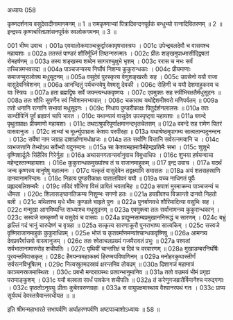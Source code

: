 अध्यायः 058

कृष्णदर्शनाय वसुदेवादीनामागमनम् ॥ 1 ॥ रामकृष्णाभ्यां पित्रादिवन्दनपूर्वकं बन्धुभ्यो रत्नादिवितरणम् ॥ 2 ॥ इन्द्रस्य कृष्णचरितप्रशंसनपूर्वकं स्वलोकगमनम् ॥ 3 ॥

001	भीष्म उवाच ।
001a	एवमालोकयाञ्चक्रुर्द्वारकामृषभास्त्रयः ।
001c	उपेन्द्रबलदेवौ च वासवश्च महायशाः ॥
002a	ततस्तं पाण्डरं शौरिर्मूर्ध्नि तिष्ठन्गरुत्मतः ।
002c	प्रीतः शङ्खमुपाध्मासीद्द्विषतां रोमहर्षणम् ॥
003a	तस्य शङ्खस्य शब्देन सागरश्चुक्षुभे भृशम् ।
003c	ररास च नभः सर्वं तच्चित्रमभवत्तदा ॥
004a	पाञ्चजन्यस्य निर्घोषं निशम्य कुकुरान्धकाः ।
004c	प्रीयमाणाः समाजग्मुरालोक्य मधुसूदनम् ॥
005a	वसुदेवं पुरस्कृत्य वेणुशङ्खरवैः सह ।
005c	उग्रसेनो ययौ राजा वासुदेवनिवेशनम् ॥
006a	आनन्दितुं पर्यचन्स्वेषु वेश्मसु देवकी ।
006c	रोहिणी च ययौ देशमाहुकस्य च याः स्त्रियः ॥
007a	हता ब्रह्मद्विषः सर्वे जयन्त्यन्धकवृष्णयः ।
007c	एवमुक्तः सह स्त्रीभिरक्षतैर्मधुसूदनः ॥
008a	ततः शौरिः सुपर्णेन स्वं निवेशनमभ्ययात् ।
008c	चकाराथ यथोद्देशमीश्वरो मणिपर्वतम् ॥
009a	ततो धनानि रत्नानि सभायां मधुसूदनः ।
009c	निधाय पुण्डरीकाक्षः पितुर्दर्शनलालसः ॥
010a	ततः सान्दीपिनिं पूर्वं ब्राह्मणं चापि भारत ।
010c	यथान्यायं वासुदेव उपस्पृष्ट्वा महायशाः ॥
011a	ववन्दे पृथुताम्राक्षः प्रीयमाणो महायशाः ।
011c	तथाऽश्रुपरिपूर्णाक्षमानन्दभृतचेतसम् ॥
012a	ववन्दे सह रामेण पितरं वासवानुजः ।
012c	ताभ्यां च मूर्ध्न्युपाघ्रातः केशवः परवीरहा ॥
013a	यथाश्रेष्ठमुपागम्य सात्वतान्यदुनन्दनः ।
013c	सर्वेषां नाम जग्राह दाशार्हाणामधोक्षजः ॥
014a	ततः सर्वाणि वित्तानि सर्वरत्नमयानि च ।
014c	व्यभजत्तानि तेभ्योऽथ सर्वेभ्यो यदुनन्दनः ॥
015a	सा केशवमहामात्रैर्महेन्द्रप्रतिमैः सभा ।
015c	शुशुभे वृष्णिशार्दूलैः सिंहैरिव गिरेर्गुहा ॥
016a	अथासनगतान्सर्वानुवाच विबुधाधिपः ।
016c	शुभया हर्षयन्वाचा महेन्द्रस्तान्महायशाः ।
016e	कुकुरान्धकमुख्यांश्च तं च राजानमाहुकम् ॥
017	इन्द्र उवाच ।
017a	यदर्थं जन्म कृष्णस्य मानुषेषु महात्मनः ।
017c	यत्कृतं वासुदेवेन तद्वक्ष्यामि समासतः ॥
018a	अयं शतसहस्राणि दानवानामरिन्दमः ।
018c	निहत्य पुण्डरीकाक्षः पातालविवरं ययौ ॥
019a	यच्च नाधिगतं पूर्वैः प्रह्लादबलिशम्बरैः ।
019c	तदिदं शौरिणा वित्तं प्रापितं भवतामिह ॥
020a	सपाशं मुरमाक्रम्य पाञ्चजन्यं च धीमता ।
020c	शिलासङ्घानतिक्रम्य निशुम्भः सगणो हतः ॥
021a	हयग्रीवश्च विक्रान्तो दानवो निहतो बली ।
021c	मथितश्च मृधे भौमः कुण्डले चाहृते पुनः ॥
022a	पुनर्बाणवधे शौरिमादित्या वसुभिः सह ।
022c	मन्मुखा आगमिष्यन्ति साध्याश्च मधुसूदनम् ॥
023a	एवमुक्त्वा ततः सर्वानामन्त्र्य कुकुरान्धकान् ।
023c	सस्वजे रामकृष्णौ च वसुदेवं च वासवः ॥
024a	प्रद्युम्नसाम्बप्रमुखाननिरूद्धं च सारणम् ।
024c	बभ्रुं झल्लिं गदं भानुं चारुदेष्णं च वृत्रहा ॥
025a	सत्कृत्य सारणाक्रूरौ पुनराभाष्य सात्यकिम् ।
025c	सस्वजे वृष्णिराजानमाहुकं कुकुराधिपम् ।
025e	भोजं च कृतवर्माणमन्यांश्चान्धकवृष्णिषु ॥
026a	आमन्त्र्य देवप्रवरैर्वासवो वासवानुजम् ।
026c	ततः श्वेताचलप्रख्यं गजमैरावतं प्रभुः ॥
027a	पश्यतां सर्वभातानामारुरोह शचीपतिः ।
027c	पृथिवीं चान्तरिक्षं च दिवं च वरवारणम् ॥
028a	मुखाडम्बरनिर्घोषैः पूरयन्तमिवासकृत् ।
028c	हैमयन्त्रमहाकक्ष्यं हिरण्मयविषाणिनम् ॥
029a	मनोहरकुथास्तीर्णं सर्वरत्नविभूषितम् ।
029c	नित्यस्रुतमदस्रावं क्षरन्तमिव तोयदम् ॥
030a	दिशागजं महामात्रं काञ्चनस्रजमास्थितः ।
030c	प्रबभौ मन्दराग्रस्थः प्रतपन्भानुमानिव ॥
031a	ततो वज्रमयं भीमं प्रगृह्य परामाङ्कुशम् ।
031c	ययौ बलवता सार्धं पावकेन शचीपतिः ॥
032a	तं करेणुगजव्रातैर्विमानैश्च मरुद्गणाः ।
032c	पृष्ठतोऽनुययुः प्रीताः कुबेरवरुणग्रहाः ॥
033a	स वायुपक्षमास्थाय वैश्वानरपथं गतः ।
033c	प्राप्य सूर्यपथं देवस्तत्रैवान्तरधीयत ॥ ॥

इति श्रीमन्महाभारते सभापर्वणि अर्घाहरणपर्वणि अष्टपञ्चाशोऽध्यायः ॥ 58 ॥
